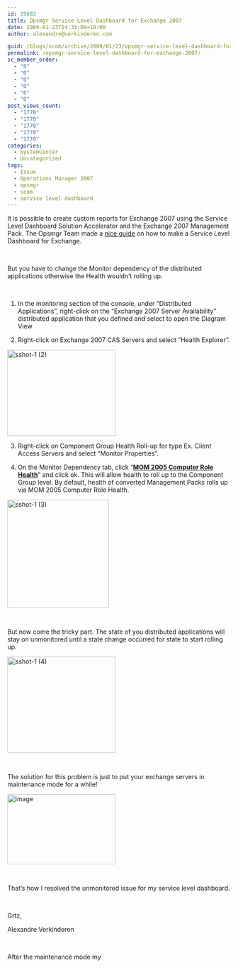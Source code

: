```yaml
---
id: 19683
title: Opsmgr Service Level Dashboard for Exchange 2007
date: 2009-01-23T14:31:09+10:00
author: alexandre@verkinderen.com

guid: /blogs/scom/archive/2009/01/23/opsmgr-service-level-dashboard-for-exchange-2007.aspx
permalink: /opsmgr-service-level-dashboard-for-exchange-2007/
sc_member_order:
  - "0"
  - "0"
  - "0"
  - "0"
  - "0"
  - "0"
post_views_count:
  - "1770"
  - "1770"
  - "1770"
  - "1770"
  - "1770"
categories:
  - SystemCenter
  - Uncategorized
tags:
  - Issue
  - Operations Manager 2007
  - opsmgr
  - scom
  - service level dashboard
---
```

It is possible to create custom reports for Exchange 2007 using the Service Level Dashboard Solution Accelerator and the Exchange 2007 Management Pack. The Opsmgr Team made a <a href="http://blogs.technet.com/momteam/archive/2008/10/23/creating-exchange-2007-availability-reports-using-the-service-level-dashboard-solution-accelerator-and-the-exchange-2007-management-pack.aspx" target="_blank">nice guide</a> on how to make a Service Level Dashboard for Exchange.

&nbsp;

But you have to change the Monitor dependency of the distributed applications otherwise the Health wouldn&#8217;t rolling up.

&nbsp;

1. In the monitoring section of the console, under “Distributed Applications”, right-click on the “Exchange 2007 Server Availability” distributed application that you defined and select to open the Diagram View

2. Right-click on Exchange 2007 CAS Servers and select “Health Explorer”.

[<img style="border-right: 0px;border-top: 0px;border-left: 0px;border-bottom: 0px" height="194" alt="sshot-1 (2)" src="http://scug.be/scom/files/2012/06/sshot-1-_2800_2_29005F00_thumb.png" width="244" border="0" />](http://scug.be/scom/files/2012/06/sshot-1-_2800_2_29005F00_2.png)

3. Right-click on Component Group Health Roll-up for type Ex. Client Access Servers and select “Monitor Properties”.

4. On the Monitor Dependency tab, click “**<u>MOM 2005 Computer Role Health</u>**” and click ok. This will allow health to roll up to the Component Group level. By default, health of converted Management Packs rolls up via MOM 2005 Computer Role Health.

[<img style="border-right: 0px;border-top: 0px;border-left: 0px;border-bottom: 0px" height="244" alt="sshot-1 (3)" src="http://scug.be/scom/files/2012/06/sshot-1-_2800_3_29005F00_thumb.png" width="229" border="0" />](http://scug.be/scom/files/2012/06/sshot-1-_2800_3_29005F00_2.png)

&nbsp;

But now come the tricky part. The state of you distributed applications will stay on unmonitored until a state change occurred for state to start rolling up.

[<img style="border-right: 0px;border-top: 0px;border-left: 0px;border-bottom: 0px" height="217" alt="sshot-1 (4)" src="http://scug.be/scom/files/2012/06/sshot-1-_2800_4_29005F00_thumb.png" width="244" border="0" />](http://scug.be/scom/files/2012/06/sshot-1-_2800_4_29005F00_2.png)

&nbsp;

The solution for this problem is just to put your exchange servers in maintenance mode for a while!

[<img style="border-right: 0px;border-top: 0px;border-left: 0px;border-bottom: 0px" height="158" alt="image" src="https://mscloudstorage.blob.core.windows.net/mscloudstorage//2012/06/image_thumb.png" width="244" border="0" />](http://scug.be/scom/files/2012/06/image_2.png)

&nbsp;

That&#8217;s how I resolved the unmonitored issue for my service level dashboard.

&nbsp;

Grtz,

Alexandre Verkinderen

&nbsp;

After the maintenance mode my
